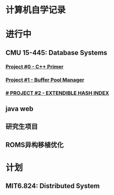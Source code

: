 <!--
 * @Author: s
 * @Date: 2024-01-26 18:05:07
 * @LastEditTime: 2024-01-26 18:06:32
 * @LastEditors: s
 * @Description: 
 * @FilePath: /self-salvation/README.md
-->
<!--
 * @Author: s
 * @Date: 2024-01-04 10:18:11
 * @LastEditTime: 2024-01-07 18:57:57
 * @LastEditors: s
 * @Description: 
 * @FilePath: /self-salvation/README.md
-->
# 计算机自学记录

# 进行中

## CMU 15-445: Database Systems

### [Project #0 - C++ Primer](CMU-15-445/project0/record.md)

### [Project #1 - Buffer Pool Manager](CMU-15-445/project1/record.md)

### [# PROJECT #2 - EXTENDIBLE HASH INDEX](CMU-15-445/project2/record.md)

## java web

## 研究生项目

## ROMS异构移植优化

# 计划

## MIT6.824: Distributed System